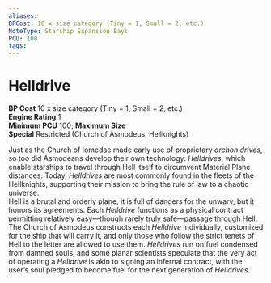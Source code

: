 ```yaml
---
aliases: 
BPCost: 10 x size category (Tiny = 1, Small = 2, etc.)
NoteType: Starship Expansion Bays
PCU: 100
tags: 
---
```


# Helldrive

**BP Cost** 10 x size category (Tiny = 1, Small = 2, etc.)  
**Engine Rating** 1  
**Minimum PCU** 100; **Maximum Size**  
**Special** Restricted (Church of Asmodeus, Hellknights)  
  
Just as the Church of Iomedae made early use of proprietary _archon drives_, so too did Asmodeans develop their own technology: _Helldrives_, which enable starships to travel through Hell itself to circumvent Material Plane distances. Today, _Helldrives_ are most commonly found in the fleets of the Hellknights, supporting their mission to bring the rule of law to a chaotic universe.  
Hell is a brutal and orderly plane; it is full of dangers for the unwary, but it honors its agreements. Each _Helldrive_ functions as a physical contract permitting relatively easy—though rarely truly safe—passage through Hell. The Church of Asmodeus constructs each _Helldrive_ individually, customized for the ship that will carry it, and only those who follow the strict tenets of Hell to the letter are allowed to use them. _Helldrives_ run on fuel condensed from damned souls, and some planar scientists speculate that the very act of operating a _Helldrive_ is akin to signing an infernal contract, with the user’s soul pledged to become fuel for the next generation of _Helldrives_.